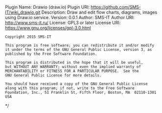 Plugin Name:    Drawio (draw.io)
Plugin URI:		https://github.com/SMS-IT/wiki_drawio.git
Description:    Draw and edit flow charts, diagrams, images using Draw.io service.
Version:        0.0.1
Author:         SMS-IT
Author URI:     http://www.sms-it.ru/
License:        GPL3 or later
License URI:    https://www.gnu.org/licenses/gpl-3.0.html


    Copyright 2015 SMS-IT 

    This program is free software; you can redistribute it and/or modify
    it under the terms of the GNU General Public License, version 3, as 
    published by the Free Software Foundation.

    This program is distributed in the hope that it will be useful,
    but WITHOUT ANY WARRANTY; without even the implied warranty of
    MERCHANTABILITY or FITNESS FOR A PARTICULAR PURPOSE.  See the
    GNU General Public License for more details.

    You should have received a copy of the GNU General Public License
    along with this program; if not, write to the Free Software
    Foundation, Inc., 51 Franklin St, Fifth Floor, Boston, MA  02110-1301  USA

*/
